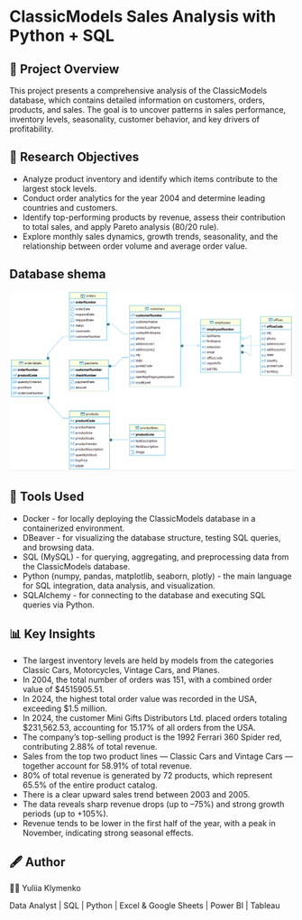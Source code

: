 # ClassicModels Sales Analysis with Python + SQL
## 📌 Project Overview 
This project presents a comprehensive analysis of the ClassicModels database, which contains detailed information on customers, orders, products, and sales.
The goal is to uncover patterns in sales performance, inventory levels, seasonality, customer behavior, and key drivers of profitability.

## 🎯 Research Objectives
- Analyze product inventory and identify which items contribute to the largest stock levels.
- Conduct order analytics for the year 2004 and determine leading countries and customers.
- Identify top-performing products by revenue, assess their contribution to total sales, and apply Pareto analysis (80/20 rule).
- Explore monthly sales dynamics, growth trends, seasonality, and the relationship between order volume and average order value.

## Database shema

![](database_shema.png)

## 🧰 Tools Used
- Docker - for locally deploying the ClassicModels database in a containerized environment.
- DBeaver - for visualizing the database structure, testing SQL queries, and browsing data.
- SQL (MySQL) - for querying, aggregating, and preprocessing data from the ClassicModels database.
- Python (numpy, pandas, matplotlib, seaborn, plotly) - the main language for SQL integration, data analysis, and visualization.
- SQLAlchemy - for connecting to the database and executing SQL queries via Python.

## 📊 Key Insights
- The largest inventory levels are held by models from the categories Classic Cars, Motorcycles, Vintage Cars, and Planes.
- In 2004, the total number of orders was 151, with a combined order value of $4515905.51.
- In 2024, the highest total order value was recorded in the USA, exceeding $1.5 million.
- In 2024, the customer Mini Gifts Distributors Ltd. placed orders totaling $231,562.53, accounting for 15.17% of all orders from the USA.
- The company’s top-selling product is the 1992 Ferrari 360 Spider red, contributing 2.88% of total revenue.
- Sales from the top two product lines — Classic Cars and Vintage Cars — together account for 58.91% of total revenue.
- 80% of total revenue is generated by 72 products, which represent 65.5% of the entire product catalog.
- There is a clear upward sales trend between 2003 and 2005.
- The data reveals sharp revenue drops (up to –75%) and strong growth periods (up to +105%).
- Revenue tends to be lower in the first half of the year, with a peak in November, indicating strong seasonal effects.

## 🖋️ Author

👩‍💻 Yuliia Klymenko

Data Analyst | SQL | Python | Excel & Google Sheets | Power BI | Tableau
